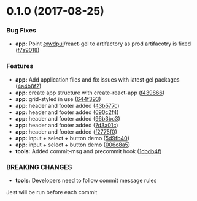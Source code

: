 <a name="0.1.0"></a>
# 0.1.0 (2017-08-25)


### Bug Fixes

* **app:** Point [@wdpui](https://github.com/wdpui)/react-gel to artifactory as prod artifacotry is fixed ([f7a9018](http://bitbucket.srv.east.com.au/a00778/wdp-ui-fw-react-app/commits/f7a9018))


### Features

* **app:** Add application files and fix issues with latest gel packages ([4a4b8f2](http://bitbucket.srv.east.com.au/a00778/wdp-ui-fw-react-app/commits/4a4b8f2))
* **app:** create app structure with create-react-app ([f439866](http://bitbucket.srv.east.com.au/a00778/wdp-ui-fw-react-app/commits/f439866))
* **app:** grid-styled in use ([644f393](http://bitbucket.srv.east.com.au/a00778/wdp-ui-fw-react-app/commits/644f393))
* **app:** header and footer added ([43b577c](http://bitbucket.srv.east.com.au/a00778/wdp-ui-fw-react-app/commits/43b577c))
* **app:** header and footer added ([690c2f4](http://bitbucket.srv.east.com.au/a00778/wdp-ui-fw-react-app/commits/690c2f4))
* **app:** header and footer added ([96b3bc3](http://bitbucket.srv.east.com.au/a00778/wdp-ui-fw-react-app/commits/96b3bc3))
* **app:** header and footer added ([7d3a01c](http://bitbucket.srv.east.com.au/a00778/wdp-ui-fw-react-app/commits/7d3a01c))
* **app:** header and footer added ([f2775f0](http://bitbucket.srv.east.com.au/a00778/wdp-ui-fw-react-app/commits/f2775f0))
* **app:** input + select + button demo ([5d9fb40](http://bitbucket.srv.east.com.au/a00778/wdp-ui-fw-react-app/commits/5d9fb40))
* **app:** input + select + button demo ([006c8a5](http://bitbucket.srv.east.com.au/a00778/wdp-ui-fw-react-app/commits/006c8a5))
* **tools:** Added commit-msg and precommit hook ([1cbdb4f](http://bitbucket.srv.east.com.au/a00778/wdp-ui-fw-react-app/commits/1cbdb4f))


### BREAKING CHANGES

* **tools:** Developers need to follow commit message rules

Jest will be run before each commit



